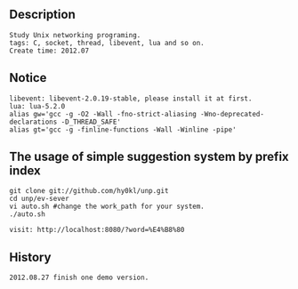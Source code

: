 Description
-----------
    Study Unix networking programing.
    tags: C, socket, thread, libevent, lua and so on.
    Create time: 2012.07
Notice
------
    libevent: libevent-2.0.19-stable, please install it at first.
    lua: lua-5.2.0
    alias gw='gcc -g -O2 -Wall -fno-strict-aliasing -Wno-deprecated-declarations -D_THREAD_SAFE'
    alias gt='gcc -g -finline-functions -Wall -Winline -pipe'

The usage of simple suggestion system by prefix index
-----
    git clone git://github.com/hy0kl/unp.git
    cd unp/ev-sever
    vi auto.sh #change the work_path for your system.
    ./auto.sh

    visit: http://localhost:8080/?word=%E4%B8%80

History
------
    2012.08.27 finish one demo version.

